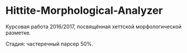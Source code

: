 # Hittite-Morphological-Analyzer

Курсовая работа 2016/2017, посвящённая хеттской морфологической разметке.

Стадия: частеречный парсер 50%. 
